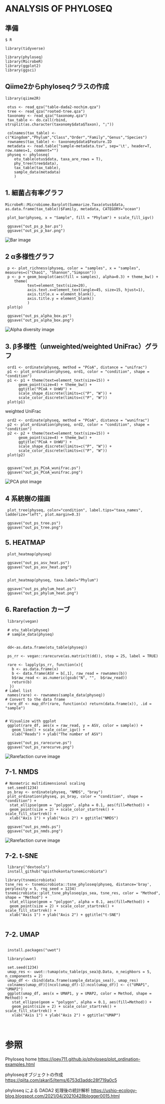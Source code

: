 # ANALYSIS OF PHYLOSEQ


## 準備

```
$ R

library(tidyverse)

library(phyloseq)
library(MicrobeR)
library(ggplot2)
library(ggsci)

```

## Qiime2からphyloseqクラスの作成

```
library(qiime2R)

 otus <- read_qza("table-dada2-nochim.qza")
 tree <- read_qza("rooted-tree.qza")
 taxonomy <- read_qza("taxonomy.qza")
 tax_table <- do.call(rbind, strsplit(as.character(taxonomy$data$Taxon), ";"))

 colnames(tax_table) <- c("Kingdom","Phylum","Class","Order","Family","Genus","Species")
 rownames(tax_table) <- taxonomy$data$Feature.ID
 metadata <- read.table("sample-metadata.tsv", sep='\t', header=T, row.names=1, comment="")
 physeq <- phyloseq(
    otu_table(otus$data, taxa_are_rows = T),
    phy_tree(tree$data),
    tax_table(tax_table),
    sample_data(metadata)
    )

```

## 1. 細菌占有率グラフ

```
MicrobeR::Microbiome.Barplot(Summarize.Taxa(otus$data, as.data.frame(tax_table))$Family, metadata, CATEGORY="ocean")
```

```
 plot_bar(physeq, x = "Sample", fill = "Phylum") + scale_fill_igv()

 ggsave("out_ps_p_bar.ps")
 ggsave("out_ps_p_bar.png")
```

![Bar image](images/out_ps_class_bar2.png)

## 2 α多様性グラフ

```
 p <- plot_richness(physeq, color = "samples", x = "samples", measures=c("Chao1", "Shannon","Simpson"))
 p <- p + geom_boxplot(aes(fill = samples), alpha=0.3) + theme_bw() + 
    theme(
          text=element_text(size=20), 
          axis.text.x=element_text(angle=45, size=15, hjust=1), 
          axis.title.x = element_blank(), 
          axis.title.y = element_blank()
          )
 plot(p)

 ggsave("out_ps_alpha_box.ps")
 ggsave("out_ps_alpha_box.png")

```

![Alpha diversity image](images/out_ps_alpha_box.png)

## 3. β多様性（unweighted/weighted UniFrac）グラフ

```
 ord1 <- ordinate(physeq, method = "PCoA", distance = "unifrac")
 p1 <- plot_ordination(physeq, ord1, color = "condition", shape = "condition")
 p1 <- p1 + theme(text=element_text(size=15)) +
      geom_point(size=4) + theme_bw() +
      ggtitle("PCoA + UnWU") +
      scale_shape_discrete(limits=c("P", "W")) +
      scale_color_discrete(limits=c("P", "W"))
 plot(p1)

```
weighted UniFrac

```
 ord2 <- ordinate(physeq, method = "PCoA", distance = "wunifrac")
 p2 <- plot_ordination(physeq, ord2, color = "condition", shape = "condition")
 p2 <- p2 + theme(text=element_text(size=15)) +
      geom_point(size=4) + theme_bw() +
      ggtitle("PCoA + UnWU") +
      scale_shape_discrete(limits=c("P", "W")) +
      scale_color_discrete(limits=c("P", "W"))
 plot(p2)


 ggsave("out_ps_PCoA_wunifrac.ps")
 ggsave("out_ps_PCoA_wunifrac.png")

```

![PCA plot image](images/out_ps_PCA_wunifrac.png)

## 4 系統樹の描画

```
 plot_tree(physeq, color="condition", label.tips="taxa_names", ladderize="left", plot.margin=0.3)

 ggsave("out_ps_tree.ps")
 ggsave("out_ps_tree.png")

```

## 5. HEATMAP

```
 plot_heatmap(physeq)

 ggsave("out_ps_asv_heat.ps")
 ggsave("out_ps_asv_heat.png")


 plot_heatmap(physeq, taxa.label="Phylum")

 ggsave("out_ps_phylum_heat.ps")
 ggsave("out_ps_phylum_heat.png")

```

## 6. Rarefaction カーブ

```
 library(vegan)

 # otu_table(physeq)
 # sample_data(physeq)


 dd<-as.data.frame(otu_table(physeq))

 ps_rr <- vegan::rarecurve(as.matrix(t(dd)), step = 25, label = TRUE)

 rare <- lapply(ps_rr, function(x){
   b <- as.data.frame(x)
   b <- data.frame(ASV = b[,1], raw_read = rownames(b))
   b$raw_read <- as.numeric(gsub("N", "",  b$raw_read))
   return(b)
  })
# Label list
 names(rare) <- rownames(sample_data(physeq))
# Convert to the data frame
 rare_df <- map_dfr(rare, function(x) return(data.frame(x)), .id = "sample")


# Visualize with ggplot
 ggplot(rare_df, aes(x = raw_read, y = ASV, color = sample)) +
   geom_line() + scale_color_igv() +
   xlab("Reads") + ylab("The number of ASV")

 ggsave("out_ps_rarecurve.ps")
 ggsave("out_ps_rarecurve.png")

```

![Rarefaction curve image](images/out_ps_rarecurve.png)

## 7-1. NMDS


```
# Nonmetric multidimensional scaling
 set.seed(1234)
 ps_bray <- ordinate(physeq, "NMDS", "bray")
 plot_ordination(physeq, ps_bray, color = "condition", shape = "condition") +
  stat_ellipse(geom = "polygon", alpha = 0.1, aes(fill=Method)) +
  geom_point(size = 2) + scale_color_startrek() + scale_fill_startrek() +
  xlab("Axis 1") + ylab("Axis 2") + ggtitle("NMDS")

 ggsave("out_ps_nmds.ps")
 ggsave("out_ps_nmds.png")

```

![Rarefaction curve image](images/out_ps_nmds.png)


## 7-2. t-SNE

```
 library("devtools")
 install_github("opisthokonta/tsnemicrobiota")

library(tsnemicrobiota)
tsne_res <- tsnemicrobiota::tsne_phyloseq(physeq, distance='bray', perplexity = 5, rng_seed = 1234)
tsnemicrobiota::plot_tsne_phyloseq(ps_sea, tsne_res, color = "Method", shape = "Method") +
  stat_ellipse(geom = "polygon", alpha = 0.1, aes(fill=Method)) +
  geom_point(size = 2) + scale_color_startrek() + scale_fill_startrek() +
  xlab("Axis 1") + ylab("Axis 2") + ggtitle("t-SNE")
  
```

## 7-2. UMAP
  
```

 install.packages("uwot")

 library(uwot)
 
 set.seed(1234)
 umap_res <- uwot::tumap(otu_table(ps_sea)@.Data, n_neighbors = 5, n_components = 2)
 umap_df <- cbind(data.frame(sample_data(ps_sea)), umap_res)
 colnames(umap_df)[(ncol(umap_df)-1):ncol(umap_df)] <- c("UMAP1", "UMAP2")
 ggplot(umap_df, aes(x = UMAP1, y = UMAP2, color = Method, shape = Method)) +
   stat_ellipse(geom = "polygon", alpha = 0.1, aes(fill=Method)) +
   geom_point(size = 2) + scale_color_startrek() + scale_fill_startrek() +
   xlab("Axis 1") + ylab("Axis 2") + ggtitle("UMAP")
  
  
```
  
  
# 参照

Phyloseq home
https://joey711.github.io/phyloseq/plot_ordination-examples.html


phyloseqオブジェクトの作成
https://qiita.com/akari5/items/6753d3addc28f719a0c5

phyloseq による DADA2 処理後の統計解析
https://ushio-ecology-blog.blogspot.com/2021/04/20210428blogger0015.html











